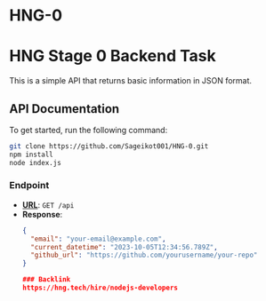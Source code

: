 # HNG-0
# HNG Stage 0 Backend Task

This is a simple API that returns basic information in JSON format.

## API Documentation
To get started, run the following command:
```bash
git clone https://github.com/Sageikot001/HNG-0.git
npm install
node index.js
```

### Endpoint
- **[URL](https://hng-0-i64c.onrender.com)**: `GET /api`
- **Response**:
  ```json
  {
    "email": "your-email@example.com",
    "current_datetime": "2023-10-05T12:34:56.789Z",
    "github_url": "https://github.com/yourusername/your-repo"
  }

  ### Backlink
  https://hng.tech/hire/nodejs-developers